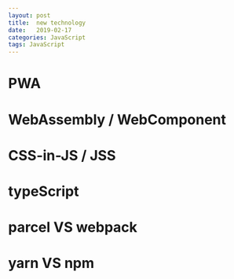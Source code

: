 ```yaml
---
layout: post
title:  new technology
date:   2019-02-17
categories: JavaScript
tags: JavaScript
---
```


<!--more-->

# PWA

# WebAssembly / WebComponent

# CSS-in-JS / JSS

# typeScript

# parcel VS webpack

# yarn VS npm
